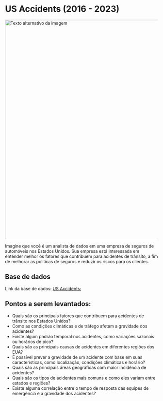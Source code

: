 # US Accidents (2016 - 2023)
<img src="https://upload.wikimedia.org/wikipedia/commons/6/6d/Car_Crash_7-1-18_2245_%2842450608354%29.jpg" alt="Texto alternativo da imagem" width="1080" height="720">



Imagine que você é um analista de dados em uma empresa de seguros de automóveis nos Estados Unidos. Sua empresa está interessada em entender melhor os fatores que contribuem para acidentes de trânsito, a fim de melhorar as políticas de seguros e reduzir os riscos para os clientes.


## Base de dados

Link da base de dados: [US Accidents:](https://www.kaggle.com/datasets/sobhanmoosavi/us-accidents)


## Pontos a serem levantados:
* Quais são os principais fatores que contribuem para acidentes de trânsito nos Estados Unidos?
* Como as condições climáticas e de tráfego afetam a gravidade dos acidentes?
* Existe algum padrão temporal nos acidentes, como variações sazonais ou horários de pico?
* Quais são as principais causas de acidentes em diferentes regiões dos EUA?
* É possível prever a gravidade de um acidente com base em suas características, como localização, condições climáticas e horário?
* Quais são as principais áreas geográficas com maior incidência de acidentes?
* Quais são os tipos de acidentes mais comuns e como eles variam entre estados e regiões?
* Existe alguma correlação entre o tempo de resposta das equipes de emergência e a gravidade dos acidentes?
